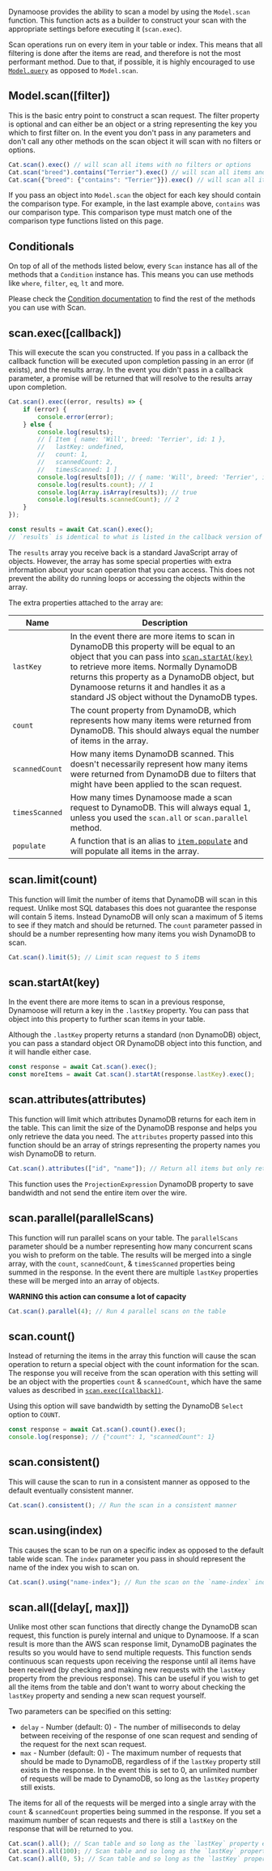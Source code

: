 Dynamoose provides the ability to scan a model by using the `Model.scan` function. This function acts as a builder to construct your scan with the appropriate settings before executing it (`scan.exec`).

Scan operations run on every item in your table or index. This means that all filtering is done after the items are read, and therefore is not the most performant method. Due to that, if possible, it is highly encouraged to use [`Model.query`](Query.md) as opposed to `Model.scan`.

## Model.scan([filter])

This is the basic entry point to construct a scan request. The filter property is optional and can either be an object or a string representing the key you which to first filter on. In the event you don't pass in any parameters and don't call any other methods on the scan object it will scan with no filters or options.

```js
Cat.scan().exec() // will scan all items with no filters or options
Cat.scan("breed").contains("Terrier").exec() // will scan all items and filter all items where the key `breed` contains `Terrier`
Cat.scan({"breed": {"contains": "Terrier"}}).exec() // will scan all items and filter all items where the key `breed` contains `Terrier`
```

If you pass an object into `Model.scan` the object for each key should contain the comparison type. For example, in the last example above, `contains` was our comparison type. This comparison type must match one of the comparison type functions listed on this page.

## Conditionals

On top of all of the methods listed below, every `Scan` instance has all of the methods that a `Condition` instance has. This means you can use methods like `where`, `filter`, `eq`, `lt` and more.

Please check the [Condition documentation](Condition.md) to find the rest of the methods you can use with Scan.

## scan.exec([callback])

This will execute the scan you constructed. If you pass in a callback the callback function will be executed upon completion passing in an error (if exists), and the results array. In the event you didn't pass in a callback parameter, a promise will be returned that will resolve to the results array upon completion.

```js
Cat.scan().exec((error, results) => {
	if (error) {
		console.error(error);
	} else {
		console.log(results);
		// [ Item { name: 'Will', breed: 'Terrier', id: 1 },
		//   lastKey: undefined,
		//   count: 1,
		//   scannedCount: 2,
		//   timesScanned: 1 ]
		console.log(results[0]); // { name: 'Will', breed: 'Terrier', id: 1 }
		console.log(results.count); // 1
		console.log(Array.isArray(results)); // true
		console.log(results.scannedCount); // 2
	}
});
```

```js
const results = await Cat.scan().exec();
// `results` is identical to what is listed in the callback version of this function.
```

The `results` array you receive back is a standard JavaScript array of objects. However, the array has some special properties with extra information about your scan operation that you can access. This does not prevent the ability do running loops or accessing the objects within the array.

The extra properties attached to the array are:

| Name | Description |
|---|---|
| `lastKey` | In the event there are more items to scan in DynamoDB this property will be equal to an object that you can pass into [`scan.startAt(key)`](#scanstartatkey) to retrieve more items. Normally DynamoDB returns this property as a DynamoDB object, but Dynamoose returns it and handles it as a standard JS object without the DynamoDB types. |
| `count` | The count property from DynamoDB, which represents how many items were returned from DynamoDB. This should always equal the number of items in the array. |
| `scannedCount` | How many items DynamoDB scanned. This doesn't necessarily represent how many items were returned from DynamoDB due to filters that might have been applied to the scan request. |
| `timesScanned` | How many times Dynamoose made a scan request to DynamoDB. This will always equal 1, unless you used the `scan.all` or `scan.parallel` method. |
| `populate` | A function that is an alias to [`item.populate`](Item#itempopulatesettings-callback) and will populate all items in the array. |

## scan.limit(count)

This function will limit the number of items that DynamoDB will scan in this request. Unlike most SQL databases this does not guarantee the response will contain 5 items. Instead DynamoDB will only scan a maximum of 5 items to see if they match and should be returned. The `count` parameter passed in should be a number representing how many items you wish DynamoDB to scan.

```js
Cat.scan().limit(5); // Limit scan request to 5 items
```

## scan.startAt(key)

In the event there are more items to scan in a previous response, Dynamoose will return a key in the `.lastKey` property. You can pass that object into this property to further scan items in your table.

Although the `.lastKey` property returns a standard (non DynamoDB) object, you can pass a standard object OR DynamoDB object into this function, and it will handle either case.

```js
const response = await Cat.scan().exec();
const moreItems = await Cat.scan().startAt(response.lastKey).exec();
```

## scan.attributes(attributes)

This function will limit which attributes DynamoDB returns for each item in the table. This can limit the size of the DynamoDB response and helps you only retrieve the data you need. The `attributes` property passed into this function should be an array of strings representing the property names you wish DynamoDB to return.

```js
Cat.scan().attributes(["id", "name"]); // Return all items but only return the `id` & `name` properties for each item
```

This function uses the `ProjectionExpression` DynamoDB property to save bandwidth and not send the entire item over the wire.

## scan.parallel(parallelScans)

This function will run parallel scans on your table. The `parallelScans` parameter should be a number representing how many concurrent scans you wish to preform on the table. The results will be merged into a single array, with the `count`, `scannedCount`, & `timesScanned` properties being summed in the response. In the event there are multiple `lastKey` properties these will be merged into an array of objects.

**WARNING this action can consume a lot of capacity**

```js
Cat.scan().parallel(4); // Run 4 parallel scans on the table
```

## scan.count()

Instead of returning the items in the array this function will cause the scan operation to return a special object with the count information for the scan. The response you will receive from the scan operation with this setting will be an object with the properties `count` & `scannedCount`, which have the same values as described in [`scan.exec([callback])`](#scanexeccallback).

Using this option will save bandwidth by setting the DynamoDB `Select` option to `COUNT`.

```js
const response = await Cat.scan().count().exec();
console.log(response); // {"count": 1, "scannedCount": 1}
```

## scan.consistent()

This will cause the scan to run in a consistent manner as opposed to the default eventually consistent manner.

```js
Cat.scan().consistent(); // Run the scan in a consistent manner
```

## scan.using(index)

This causes the scan to be run on a specific index as opposed to the default table wide scan. The `index` parameter you pass in should represent the name of the index you wish to scan on.

```js
Cat.scan().using("name-index"); // Run the scan on the `name-index` index
```

## scan.all([delay[, max]])

Unlike most other scan functions that directly change the DynamoDB scan request, this function is purely internal and unique to Dynamoose. If a scan result is more than the AWS scan response limit, DynamoDB paginates the results so you would have to send multiple requests. This function sends continuous scan requests upon receiving the response until all items have been received (by checking and making new requests with the `lastKey` property from the previous response). This can be useful if you wish to get all the items from the table and don't want to worry about checking the `lastKey` property and sending a new scan request yourself.

Two parameters can be specified on this setting:

- `delay` - Number (default: 0) - The number of milliseconds to delay between receiving of the response of one scan request and sending of the request for the next scan request.
- `max` - Number (default: 0) - The maximum number of requests that should be made to DynamoDB, regardless of if the `lastKey` property still exists in the response. In the event this is set to 0, an unlimited number of requests will be made to DynamoDB, so long as the `lastKey` property still exists.

The items for all of the requests will be merged into a single array with the `count` & `scannedCount` properties being summed in the response. If you set a maximum number of scan requests and there is still a `lastKey` on the response that will be returned to you.

```js
Cat.scan().all(); // Scan table and so long as the `lastKey` property exists continuously scan the table to retrieve all items
Cat.scan().all(100); // Scan table and so long as the `lastKey` property exists continuously scan the table to retrieve all items with a 100 ms delay before the next scan request
Cat.scan().all(0, 5); // Scan table and so long as the `lastKey` property exists continuously scan the table to retrieve all items with a maximum of 5 requests total
```
